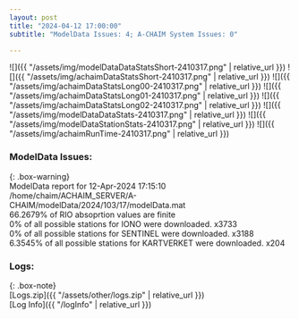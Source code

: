 ```yaml
---
layout: post
title: "2024-04-12 17:00:00"
subtitle: "ModelData Issues: 4; A-CHAIM System Issues: 0"

---
```


![]({{ "/assets/img/modelDataDataStatsShort-2410317.png" | relative_url }})
![]({{ "/assets/img/achaimDataStatsShort-2410317.png" | relative_url }})
![]({{ "/assets/img/achaimDataStatsLong00-2410317.png" | relative_url }})
![]({{ "/assets/img/achaimDataStatsLong01-2410317.png" | relative_url }})
![]({{ "/assets/img/achaimDataStatsLong02-2410317.png" | relative_url }})
![]({{ "/assets/img/modelDataDataStats-2410317.png" | relative_url }})
![]({{ "/assets/img/modelDataStationStats-2410317.png" | relative_url }})
![]({{ "/assets/img/achaimRunTime-2410317.png" | relative_url }})


### ModelData Issues:  
  
{: .box-warning}  
 ModelData report for 12-Apr-2024 17:15:10   
 /home/chaim/ACHAIM_SERVER/A-CHAIM/modelData/2024/103/17/modelData.mat   
 66.2679% of RIO absoprtion values are finite   
 0% of all possible stations for IONO were downloaded. x3733   
 0% of all possible stations for SENTINEL were downloaded. x3188   
 6.3545% of all possible stations for KARTVERKET were downloaded. x204   
  


### Logs:  
  
{: .box-note}  
[Logs.zip]({{ "/assets/other/logs.zip" | relative_url }})  
[Log Info]({{ "/logInfo" | relative_url }})  
